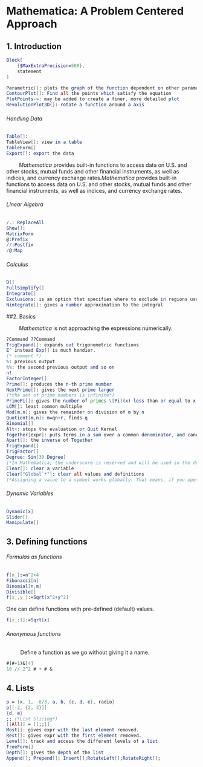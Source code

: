 # Mathematica: A Problem Centered Approach

## 1. Introduction

```mathematica
Block[
    {$MaxExtraPrecision=500},
    statement
]

Parametric[]: plots the graph of the function dependent on other parameters
ContourPlot[]: Find all the points which satisfy the equation
PlotPoints->: may be added to create a finer, more detailed plot
RevolutionPlot3D{}: rotate a function around a axis
```

###### Handling Data

```mathematica
Table[]: 
TableView[]: view in a table
TableForm[]
Export[]: export the data
```

$\quad\quad$*Mathematica* provides built-in functions to access data on U.S. and other stocks, mutual funds and other financial instruments, as well as indices, and currency exchange rates.*Mathematica* provides built-in functions to access data on U.S. and other stocks, mutual funds and other financial instruments, as well as indices, and currency exchange rates.

###### LInear Algebra

```mathematica
/.: ReplaceAll
Show[]: 
MatrixForm
@:Prefix
//:Postfix
/@:Map
```

###### Calculus

```mathematica
D[]
FullSimplify[]
Integrate[]
Exclusions: is an option that specifies where to exclude in regions used by functions like Plot, Plot3D, and NIntegrate.
Nintegrate[]: gives a number approximation to the integral
```

##2. Basics

$\quad\quad$*Mathematica* is not approaching the expressions numerically.

```mathematica
?Command ??Command
TrigExpand[]: expands out trigonometric functions
E^ instead Exp[] is much handier.
(* comment *)
%: previous output
%%: the second previous output and so on
n!
FactorInteger[]
Prime[]: produces the n-th prime number
NextPrime[]: gives the next prime larger
(*the set of prime numbers is infinite*)
PrimePi[]: gives the number of primes \[Pi](x) less than or equal to x
LCM[]: least common multiple
Mod[m,n]: gives the remainder on division of m by n
Quotient[m,n]: m=qn+r, finds q
Binomial[]
Alt+: stops the evaluation or Quit Kernel
Together[expr]: puts terms in a sum over a common denominator, and cancels factors in the result. 
Apart[]: the inverse of Together
TrigExpand[]
TrigFactor[]
Degree: Sin[30 Degree]
(*In Mathematica, the underscore is reserved and will be used in the definition of functions*)
Clear[]: clear a variable
Clear["Global`*"]: clear all values and definitions
(*Assigning a value to a symbol works globally. That means, if you open a new NoteBook, the values given to variables in a previous NoteBook still exist.*)
```

###### Dynamic Variables

```mathematica
Dynamic[x]
Slider[]
Manipulate[]
```

## 3. Defining functions

###### Formulas as functions

```mathematica
f[n_]:=n^2+4
Fibonacci[n]
Binomial[n,m]
Divisible[]
f[x_,y_]:=Sqrt[x^2+y^2]
```

One can define functions with pre-defined (default) values.

```mathematica
f[x_:1]:=Sqrt[x]
```

###### Anonymous functions

$\quad\quad$ Define a function as we go without giving it a name.

```mathematica
#(#+1)&[4]
18 // 2^2 # + # &
```

## 4. Lists

```mathematica
p = {x, 1, -8/3, a, b, {c, d, e}, radio}
p[[-2, {2, 3}]]
{d, e}
;; (*List Slicing*)
[[All]] = [[;;]]
Most[]: gives expr with the last element removed. 
Rest[]: gives expr with the first element removed. 
Level[]: track and access the different levels of a list
TreeForm[]
Depth[]: gives the depth of the list
Append[]; Prepend[]; Insert[];RotateLeft[];RotateRight[];
```

